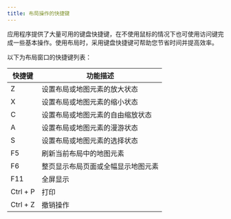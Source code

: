 ```yaml
---
title: 布局操作的快捷键
---
```

应用程序提供了大量可用的键盘快捷键，在不使用鼠标的情况下也可使用访问键完成一些基本操作。使用布局时，采用键盘快捷键可帮助您节省时间并提高效率。   
  
以下为布局窗口的快捷键列表：

快捷键|功能描述  
-|-  
Z|设置布局或地图元素的放大状态    
X|设置布局或地图元素的缩小状态  
C|设置布局或地图元素的自由缩放状态  
A|设置布局或地图元素的漫游状态  
S|设置布局或地图元素的选择状态  
F5|刷新当前布局中的地图元素  
F6|整页显示布局页面或全幅显示地图元素  
F11|全屏显示  
Ctrl + P|打印  
Ctrl + Z|撤销操作


  





